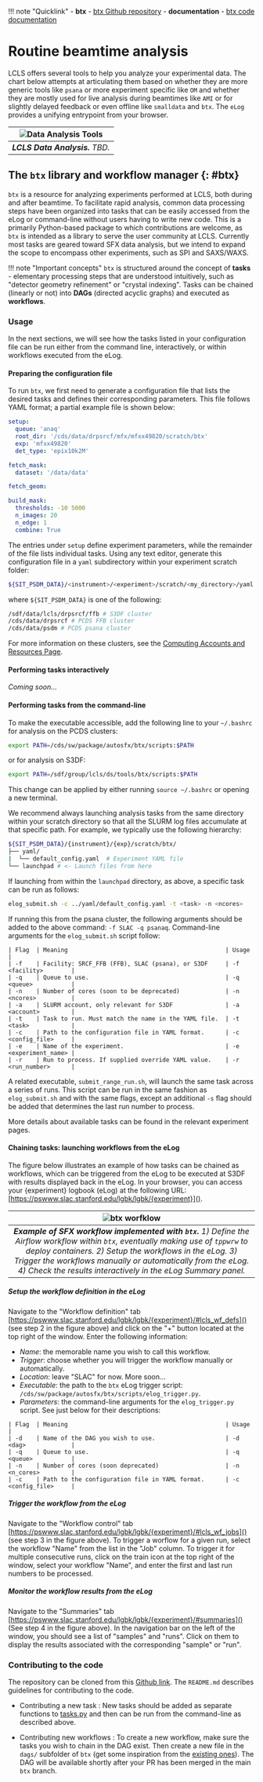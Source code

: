 !!! note "Quicklink"
    - **btx** - [btx Github repository][1]
    - **documentation** - [btx code documentation][2]

# Routine beamtime analysis

LCLS offers several tools to help you analyze your experimental data. 
The chart below attempts at articulating them based on whether they are more generic tools like `psana` or more experiment specific like `OM` 
and whether they are mostly used for live analysis during beamtimes like `AMI` or for slightly delayed feedback or even offline like `smalldata` and `btx`. 
The `eLog` provides a unifying entrypoint from your browser.

| ![Data Analysis Tools](images/data_analysis_tools.png) | 
|:--:| 
| *__LCLS Data Analysis.__ TBD.* |



## The `btx` library and workflow manager {: #btx}

`btx` is a resource for analyzing experiments performed at LCLS, both during and after beamtime. 
To facilitate rapid analysis, common data processing steps have been organized into tasks that can be easily accessed from the eLog or command-line without users having to write new code. 
This is a primarily Python-based package to which contributions are welcome, as `btx` is intended as a library to serve the user community at LCLS. Currently most tasks are geared toward SFX data analysis, but we intend to expand the scope to encompass other experiments, such as SPI and SAXS/WAXS.

!!! note "Important concepts"
    `btx` is structured around the concept of **tasks** - elementary processing steps that are understood intuitively, such as "detector geometry refinement" or "crystal indexing".
    Tasks can be chained (linearly or not) into **DAGs** (directed acyclic graphs) and executed as **workflows**.

### Usage

In the next sections, we will see how the tasks listed in your configuration file can be run either from the command line, interactively, or within workflows executed from the eLog.

#### Preparing the configuration file

To run `btx`, we first need to generate a configuration file that lists the desired tasks and defines their corresponding parameters. This file follows YAML format; a partial example file is shown below:
```yaml
setup:
  queue: 'anaq'
  root_dir: '/cds/data/drpsrcf/mfx/mfxx49820/scratch/btx'
  exp: 'mfxx49820'
  det_type: 'epix10k2M'

fetch_mask:
  dataset: '/data/data'

fetch_geom:

build_mask:
  thresholds: -10 5000
  n_images: 20
  n_edge: 1
  combine: True
```
The entries under `setup` define experiment parameters, while the remainder of the file lists individual tasks. Using any text editor, generate this configuration file in a `yaml` subdirectory within your experiment scratch folder:
```bash
${SIT_PSDM_DATA}/<instrument>/<experiment>/scratch/<my_directory>/yaml
```
where `${SIT_PSDM_DATA}` is one of the following:
```bash
/sdf/data/lcls/drpsrcf/ffb # S3DF cluster
/cds/data/drpsrcf # PCDS FFB cluster
/cds/data/psdm # PCDS psana cluster
```
For more information on these clusters, see the [Computing Accounts and Resources Page](/before/accounts/).

#### Performing tasks interactively

*Coming soon...*

#### Performing tasks from the command-line

To make the executable accessible, add the following line to your `~/.bashrc` for analysis on the PCDS clusters:
```bash
export PATH=/cds/sw/package/autosfx/btx/scripts:$PATH
```
or for analysis on S3DF:
```bash
export PATH=/sdf/group/lcls/ds/tools/btx/scripts:$PATH
```
This change can be applied by either running `source ~/.bashrc` or opening a new terminal.

We recommend always launching analysis tasks from the same directory within your scratch directory so that all the SLURM log files accumulate at that specific path. For example, we typically use the following hierarchy:
```bash
${SIT_PSDM_DATA}/{instrument}/{exp}/scratch/btx/
├── yaml/
|  └── default_config.yaml  # Experiment YAML file
└── launchpad # <- Launch files from here
```
If launching from within the `launchpad` directory, as above, a specific task can be run as follows:
```bash
elog_submit.sh -c ../yaml/default_config.yaml -t <task> -n <ncores>
```
If running this from the psana cluster, the following arguments should be added to the above command: `-f SLAC -q psanaq`. Command-line arguments for the `elog_submit.sh` script follow:
```
| Flag  | Meaning                                             | Usage                |
| -f    | Facility: SRCF_FFB (FFB), SLAC (psana), or S3DF     | -f <facility>        |
| -q    | Queue to use.                                       | -q <queue>           |
| -n    | Number of cores (soon to be deprecated)             | -n <ncores>          |
| -a    | SLURM account, only relevant for S3DF               | -a <account>         |
| -t    | Task to run. Must match the name in the YAML file.  | -t <task>            |
| -c    | Path to the configuration file in YAML format.      | -c <config_file>     |
| -e    | Name of the experiment.                             | -e <experiment_name> |
| -r    | Run to process. If supplied override YAML value.    | -r <run_number>      |
```
A related executable, `submit_range_run.sh`, will launch the same task across a series of runs. This script can be run in the same fashion as `elog_submit.sh` and with the same flags, except an additional `-s` flag should be added that determines the last run number to process. 

More details about available tasks can be found in the relevant experiment pages.


#### Chaining tasks: launching workflows from the eLog

The figure below illustrates an example of how tasks can be chained as workflows, which can be triggered from the eLog to be executed at S3DF with results displayed back in the eLog.
In your browser, you can access your {experiment} logbook (eLog) at the following URL: [https://pswww.slac.stanford.edu/lgbk/lgbk/{experiment}](). 

| ![btx worfklow](images/btx_sfx_workflow.png) | 
|:--:| 
| *__Example of SFX workflow implemented with `btx`.__ 1) Define the Airflow workflow within `btx`, eventually making use of `tppwrw` to deploy containers. 2) Setup the workflows in the eLog. 3) Trigger the workflows manually or automatically from the eLog. 4) Check the results interactively in the eLog Summary panel.* |

##### Setup the workflow definition in the eLog
Navigate to the "Workflow definition" tab [https://pswww.slac.stanford.edu/lgbk/lgbk/{experiment}/#lcls_wf_defs]() (see step 2 in the figure above) and click on the "+" button located at the top right of the window. 
Enter the following information:

- *Name*: the memorable name you wish to call this workflow.
- *Trigger*: choose whether you will trigger the workflow manually or automatically.
- *Location*: leave "SLAC" for now. More soon...
- *Executable*: the path to the `btx` eLog trigger script: `/cds/sw/package/autosfx/btx/scripts/elog_trigger.py`.
- *Parameters*: the command-line arguments for the `elog_trigger.py` script. See just below for their descriptions:

```
| Flag  | Meaning                                             | Usage                |
| -d    | Name of the DAG you wish to use.                    | -d <dag>             |
| -q    | Queue to use.                                       | -q <queue>           |
| -n    | Number of cores (soon deprecated)                   | -n <n_cores>         |
| -c    | Path to the configuration file in YAML format.      | -c <config_file>     |
```

##### Trigger the workflow from the eLog
Navigate to the "Workflow control" tab [https://pswww.slac.stanford.edu/lgbk/lgbk/{experiment}/#lcls_wf_jobs]() (see step 3 in the figure above). To trigger a worflow for a given run, select the workflow "Name" from the list in the "Job" column. 
To trigger it for multiple consecutive runs, click on the train icon at the top right of the window, select your workflow "Name", and enter the first and last run numbers to be processed.

##### Monitor the workflow results from the eLog
Navigate to the "Summaries" tab [https://pswww.slac.stanford.edu/lgbk/lgbk/{experiment}/#summaries]() (See step 4 in the figure above). 
In the navigation bar on the left of the window, you should see a list of "samples" and "runs". Click on them to display the results associated with the corresponding "sample" or "run".

### Contributing to the code

The repository can be cloned from this [Github link](https://github.com/lcls-users/btx). The `README.md` describes guidelines for contributing to the code. 

- Contributing a new task
:    New tasks should be added as separate functions to [tasks.py](https://github.com/lcls-users/btx/blob/main/scripts/tasks.py) and then can be run from the command-line as described above. 

- Contributing new workflows 
:    To create a new workflow, make sure the tasks you wish to chain in the DAG exist. Then create a new file in the `dags/` subfolder of `btx` (get some inspiration from the [existing ones](https://github.com/lcls-users/btx/tree/main/dags)). The DAG will be available shortly after your PR has been merged in the main `btx` branch.

[1]: https://github.com/lcls-users/btx
[2]: https://lcls-users.github.io/btx/